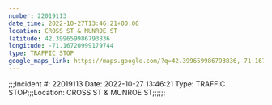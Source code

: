 ```yaml
---
number: 22019113
date_time: 2022-10-27T13:46:21+00:00
location: CROSS ST & MUNROE ST
latitude: 42.399659986793836
longitude: -71.16720999179744
type: TRAFFIC STOP
google_maps_link: https://maps.google.com/?q=42.399659986793836,-71.16720999179744
---
```


;;;Incident #: 22019113  Date: 2022-10-27 13:46:21   Type: TRAFFIC STOP;;;Location: CROSS ST & MUNROE ST;;;;;;
